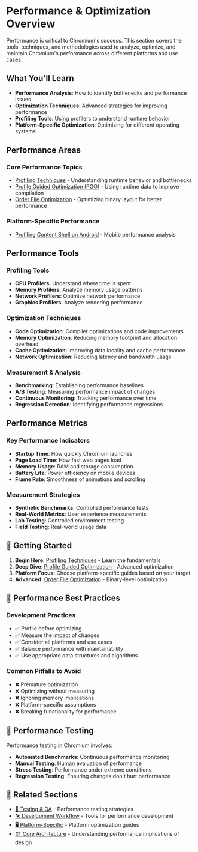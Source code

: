 # Performance & Optimization Overview

Performance is critical to Chromium's success. This section covers the tools, techniques, and methodologies used to analyze, optimize, and maintain Chromium's performance across different platforms and use cases.

## What You'll Learn

- **Performance Analysis**: How to identify bottlenecks and performance issues
- **Optimization Techniques**: Advanced strategies for improving performance
- **Profiling Tools**: Using profilers to understand runtime behavior
- **Platform-Specific Optimization**: Optimizing for different operating systems

## Performance Areas

### Core Performance Topics
- [Profiling Techniques](profiling) - Understanding runtime behavior and bottlenecks
- [Profile Guided Optimization (PGO)](pgo) - Using runtime data to improve compilation
- [Order File Optimization](orderfile) - Optimizing binary layout for better performance

### Platform-Specific Performance
- [Profiling Content Shell on Android](profiling_content_shell_on_android) - Mobile performance analysis

## Performance Tools

### **Profiling Tools**
- **CPU Profilers**: Understand where time is spent
- **Memory Profilers**: Analyze memory usage patterns  
- **Network Profilers**: Optimize network performance
- **Graphics Profilers**: Analyze rendering performance

### **Optimization Techniques**
- **Code Optimization**: Compiler optimizations and code improvements
- **Memory Optimization**: Reducing memory footprint and allocation overhead
- **Cache Optimization**: Improving data locality and cache performance
- **Network Optimization**: Reducing latency and bandwidth usage

### **Measurement & Analysis**
- **Benchmarking**: Establishing performance baselines
- **A/B Testing**: Measuring performance impact of changes
- **Continuous Monitoring**: Tracking performance over time
- **Regression Detection**: Identifying performance regressions

## Performance Metrics

### **Key Performance Indicators**
- **Startup Time**: How quickly Chromium launches
- **Page Load Time**: How fast web pages load
- **Memory Usage**: RAM and storage consumption
- **Battery Life**: Power efficiency on mobile devices
- **Frame Rate**: Smoothness of animations and scrolling

### **Measurement Strategies**
- **Synthetic Benchmarks**: Controlled performance tests
- **Real-World Metrics**: User experience measurements
- **Lab Testing**: Controlled environment testing
- **Field Testing**: Real-world usage data

## 🚀 Getting Started

1. **Begin Here**: [Profiling Techniques](profiling) - Learn the fundamentals
2. **Deep Dive**: [Profile Guided Optimization](pgo) - Advanced optimization
3. **Platform Focus**: Choose platform-specific guides based on your target
4. **Advanced**: [Order File Optimization](orderfile) - Binary-level optimization

## 🎯 Performance Best Practices

### **Development Practices**
- ✅ Profile before optimizing
- ✅ Measure the impact of changes
- ✅ Consider all platforms and use cases
- ✅ Balance performance with maintainability
- ✅ Use appropriate data structures and algorithms

### **Common Pitfalls to Avoid**
- ❌ Premature optimization
- ❌ Optimizing without measuring
- ❌ Ignoring memory implications
- ❌ Platform-specific assumptions
- ❌ Breaking functionality for performance

## 🔬 Performance Testing

Performance testing in Chromium involves:
- **Automated Benchmarks**: Continuous performance monitoring
- **Manual Testing**: Human evaluation of performance
- **Stress Testing**: Performance under extreme conditions
- **Regression Testing**: Ensuring changes don't hurt performance

## 🔗 Related Sections

- [🧪 Testing & QA](../development/testing/testing_in_chromium) - Performance testing strategies
- [🛠️ Development Workflow](../development/clang) - Tools for performance development
- [🖥️ Platform-Specific](../platforms/android) - Platform optimization guides
- [🏗️ Core Architecture](../architecture/overview) - Understanding performance implications of design

